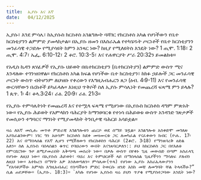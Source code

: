 ```yaml
---
title:  ኢያሱ እና እኛ
date:   04/12/2025
---
```


ኢያሱ፣ እንደ ምሳሌ፣ ከኢየሱስ ክርስቶስ አገልግሎት ባሻገር የክርስቶስ አካል የሆነችውን የቤተ ክርስቲያንን ልምምድ ያመላክታል። በኢያሱ ዘመን በእስራኤል የተካሄዱት ጦርነቶች የቤተ ክርስቲያንን መንፈሳዊ ተጋድሎ የሚያሳዩት ከምን አንጻር ነው? ከዚያ የሚለዩትስ እንዴት ነው? 1 ጢሞ. 1:18፣ 2 ጢሞ. 4:7፣ ኤፌ. 6:10-12፣ 2 ቆሮ. 10:3-5፣ እና የሐዋርያት ሥራ 20:32ን ይመልከቱ።

የአዲስ ኪዳን ጸሃፊዎች የኢያሱ ህይወት በቤተክርስቲያን (ቤተክርስትያን) ልምምድ ውስጥ ሚና እንዳለው ተገንዝበዋል። የክርስቶስ አካል ክፍል የሆነችው ቤተ ክርስቲያን፣ ከክፉ ኃይሎች ጋር መንፈሳዊ ጦርነት ውስጥ ብትሆንም ለህዝቡ የቀረውን የእግዚአብሔርን ጸጋ (ዕብ. 4፡9-11) እና የመንፈሳዊ ውርሳቸውን በረከቶች ይካፈላሉ። እነዚህ ጥቅሶች ስለ ኢያሱ ምሳሌነት የመጨረሻ ፍጻሜ ምን ይላሉ? 1 ጴጥ. 1፡ 4፣ ቆላ.3፡24፣ ራዕ. 20፡9፣ ራዕ. 21፡3።

የኢያሱ ተምሳሌትነት የመጨረሻ እና የተሟላ ፍጻሜ የሚሆነው በኢየሱስ ክርስቶስ ዳግም ምጽአት ነው። የኢያሱ ሕይወት የአምላክን ባሕርያት ከማንፀባርቁ የተነሳ በሕይወቱ ውስጥ አንዳንድ ገጽታዎች የመሲሁን ተግባርና ማንነት የሚያመላክት ትንቢታዊ ባሕርይ አሳይቷል።

``ዛሬ ለእኛ መሲሑ መጥቶ ምድራዊ አገልግሎቱን ጨርሶ ወደ ሰማይ ሄዷል። አገልግሎቱ አስቀድሞ መገለጽ አያስፈልገውም፣ ነገር ግን አሁንም ክርስቶስ ከደቀ መዛሙርቱ ጋር ለመካፈል የናፈቀውን ክብር (ዮሐ. 17፡22) እና በማሰላሰል የእኛ ሊሆን የሚችለውን የክርስቶስን ባሕርይ (2ቆሮ. 3፡18) የማንጸባረቅ ዕድል አለን። ስለ ኢየሱስ ባሰላሰልን ቁጥር የባህሪውን ውበት እናንጸባርቃለን:: ይህ ከክርስቶስ ጋር በየእለቱ የምናደርገው ጉዞ ለሚያመራበት አቅጣጫ መሰረት ነው። በቃሉ ውስጥ በየቀኑ ጊዜ መውሰድ በጣም አስፈላጊ የሆነው ለዚህ ነው። በኢየሱስ ሕይወት፣ ባህሪ እና ትምህርቶች ላይ በማሰላሰል ጊዜያችንን ማሳለፍ ያለብን ለዚህ ነው። አተኩረን በማየት አዎ እንለወጣለን። ምሳሌው(ጥላ) የሆነው ኢያሱ እስራኤላውያንን “የአባቶቻችሁ አምላክ እግዚአብሔር የሰጣችሁን ምድር ትወርሱ ዘንድ እስከ መቼ ለመግባት ቸል ትላላችሁ?” ሲል ጠየቃቸው። (ኢያሱ. 18:3)። `አካሉ የሆነው ኢየሱስ ዛሬ ይህን ጥያቄ የሚያስተጋባው እንዴት ነው?``